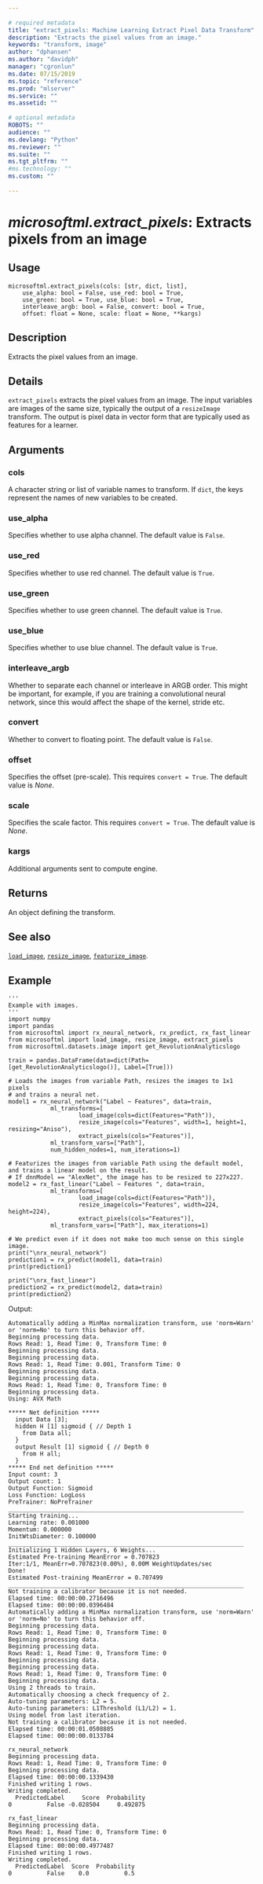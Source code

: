 ```yaml
--- 
 
# required metadata 
title: "extract_pixels: Machine Learning Extract Pixel Data Transform" 
description: "Extracts the pixel values from an image." 
keywords: "transform, image" 
author: "dphansen"
ms.author: "davidph" 
manager: "cgronlun" 
ms.date: 07/15/2019
ms.topic: "reference" 
ms.prod: "mlserver" 
ms.service: "" 
ms.assetid: "" 
 
# optional metadata 
ROBOTS: "" 
audience: "" 
ms.devlang: "Python" 
ms.reviewer: "" 
ms.suite: "" 
ms.tgt_pltfrm: "" 
#ms.technology: "" 
ms.custom: "" 
 
---
```


# *microsoftml.extract_pixels*: Extracts pixels from an image





## Usage



```
microsoftml.extract_pixels(cols: [str, dict, list],
    use_alpha: bool = False, use_red: bool = True,
    use_green: bool = True, use_blue: bool = True,
    interleave_argb: bool = False, convert: bool = True,
    offset: float = None, scale: float = None, **kargs)
```





## Description

Extracts the pixel values from an image.


## Details

`extract_pixels` extracts the pixel values from an image. The input variables
are images of the same size, typically the output of a `resizeImage` transform. The
output is pixel data in vector form that are typically used as features for a learner.


## Arguments


### cols

A character string or list of variable names to transform. If
`dict`, the keys represent the names of new variables to be created.


### use_alpha

Specifies whether to use alpha channel. The default value is `False`.


### use_red

Specifies whether to use red channel. The default value is `True`.


### use_green

Specifies whether to use green channel. The default value is `True`.


### use_blue

Specifies whether to use blue channel. The default value is `True`.


### interleave_argb

Whether to separate each channel or
interleave in ARGB order. This might be important, for example, if you are training
a convolutional neural network, since this would affect the shape of the kernel, stride etc.


### convert

Whether to convert to floating point. The default value is `False`.


### offset

Specifies the offset (pre-scale). This requires `convert = True`.
The default value is *None*.


### scale

Specifies the scale factor. This requires `convert = True`.
The default value is *None*.


### kargs

Additional arguments sent to compute engine.


## Returns

An object defining the transform.


## See also

[`load_image`](load-image.md),
[`resize_image`](resize-image.md),
[`featurize_image`](featurize-image.md).


## Example



```
'''
Example with images.
'''
import numpy
import pandas
from microsoftml import rx_neural_network, rx_predict, rx_fast_linear
from microsoftml import load_image, resize_image, extract_pixels
from microsoftml.datasets.image import get_RevolutionAnalyticslogo

train = pandas.DataFrame(data=dict(Path=[get_RevolutionAnalyticslogo()], Label=[True]))

# Loads the images from variable Path, resizes the images to 1x1 pixels
# and trains a neural net.
model1 = rx_neural_network("Label ~ Features", data=train, 
            ml_transforms=[            
                    load_image(cols=dict(Features="Path")), 
                    resize_image(cols="Features", width=1, height=1, resizing="Aniso"), 
                    extract_pixels(cols="Features")], 
            ml_transform_vars=["Path"], 
            num_hidden_nodes=1, num_iterations=1)

# Featurizes the images from variable Path using the default model, and trains a linear model on the result.
# If dnnModel == "AlexNet", the image has to be resized to 227x227.
model2 = rx_fast_linear("Label ~ Features ", data=train, 
            ml_transforms=[            
                    load_image(cols=dict(Features="Path")), 
                    resize_image(cols="Features", width=224, height=224), 
                    extract_pixels(cols="Features")], 
            ml_transform_vars=["Path"], max_iterations=1)

# We predict even if it does not make too much sense on this single image.
print("\nrx_neural_network")
prediction1 = rx_predict(model1, data=train)
print(prediction1)

print("\nrx_fast_linear")
prediction2 = rx_predict(model2, data=train)
print(prediction2)
```


Output:



```
Automatically adding a MinMax normalization transform, use 'norm=Warn' or 'norm=No' to turn this behavior off.
Beginning processing data.
Rows Read: 1, Read Time: 0, Transform Time: 0
Beginning processing data.
Beginning processing data.
Rows Read: 1, Read Time: 0.001, Transform Time: 0
Beginning processing data.
Beginning processing data.
Rows Read: 1, Read Time: 0, Transform Time: 0
Beginning processing data.
Using: AVX Math

***** Net definition *****
  input Data [3];
  hidden H [1] sigmoid { // Depth 1
    from Data all;
  }
  output Result [1] sigmoid { // Depth 0
    from H all;
  }
***** End net definition *****
Input count: 3
Output count: 1
Output Function: Sigmoid
Loss Function: LogLoss
PreTrainer: NoPreTrainer
___________________________________________________________________
Starting training...
Learning rate: 0.001000
Momentum: 0.000000
InitWtsDiameter: 0.100000
___________________________________________________________________
Initializing 1 Hidden Layers, 6 Weights...
Estimated Pre-training MeanError = 0.707823
Iter:1/1, MeanErr=0.707823(0.00%), 0.00M WeightUpdates/sec
Done!
Estimated Post-training MeanError = 0.707499
___________________________________________________________________
Not training a calibrator because it is not needed.
Elapsed time: 00:00:00.2716496
Elapsed time: 00:00:00.0396484
Automatically adding a MinMax normalization transform, use 'norm=Warn' or 'norm=No' to turn this behavior off.
Beginning processing data.
Rows Read: 1, Read Time: 0, Transform Time: 0
Beginning processing data.
Beginning processing data.
Rows Read: 1, Read Time: 0, Transform Time: 0
Beginning processing data.
Beginning processing data.
Rows Read: 1, Read Time: 0, Transform Time: 0
Beginning processing data.
Using 2 threads to train.
Automatically choosing a check frequency of 2.
Auto-tuning parameters: L2 = 5.
Auto-tuning parameters: L1Threshold (L1/L2) = 1.
Using model from last iteration.
Not training a calibrator because it is not needed.
Elapsed time: 00:00:01.0508885
Elapsed time: 00:00:00.0133784

rx_neural_network
Beginning processing data.
Rows Read: 1, Read Time: 0, Transform Time: 0
Beginning processing data.
Elapsed time: 00:00:00.1339430
Finished writing 1 rows.
Writing completed.
  PredictedLabel     Score  Probability
0          False -0.028504     0.492875

rx_fast_linear
Beginning processing data.
Rows Read: 1, Read Time: 0, Transform Time: 0
Beginning processing data.
Elapsed time: 00:00:00.4977487
Finished writing 1 rows.
Writing completed.
  PredictedLabel  Score  Probability
0          False    0.0          0.5
```

